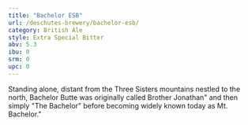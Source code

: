 ```yaml
---
title: "Bachelor ESB"
url: /deschutes-brewery/bachelor-esb/
category: British Ale
style: Extra Special Bitter
abv: 5.3
ibu: 0
srm: 0
upc: 0
---
```

Standing alone, distant from the Three Sisters mountains nestled to the north, Bachelor Butte was originally called Brother Jonathan" and then simply "The Bachelor" before becoming widely known today as Mt. Bachelor."
